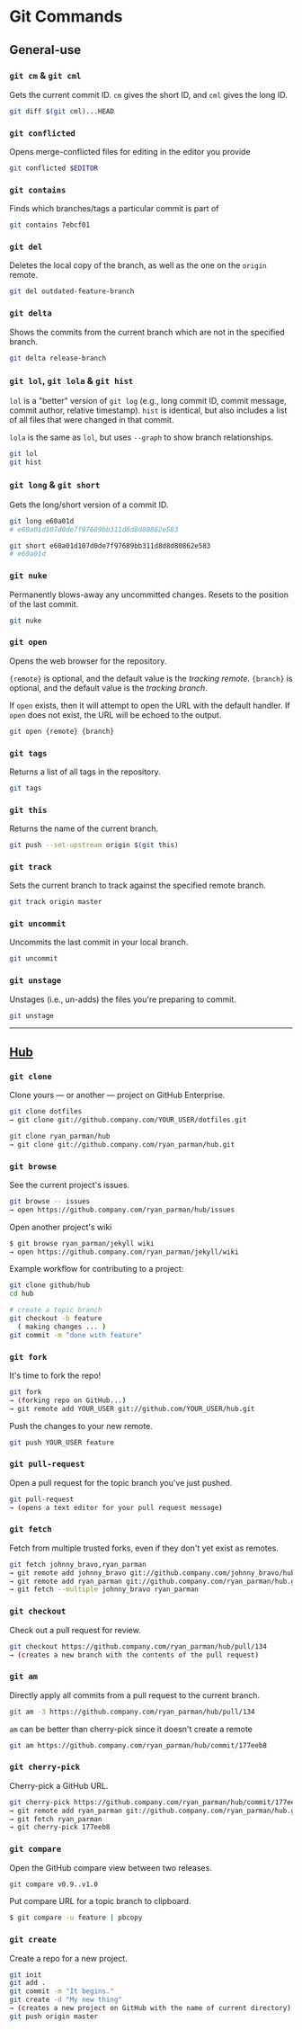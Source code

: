 # Git Commands

## General-use

### `git cm` & `git cml`
Gets the current commit ID. `cm` gives the short ID, and `cml` gives the long ID.

```bash
git diff $(git cml)...HEAD
```

### `git conflicted`
Opens merge-conflicted files for editing in the editor you provide

```bash
git conflicted $EDITOR
```

### `git contains`
Finds which branches/tags a particular commit is part of

```bash
git contains 7ebcf01
```

### `git del`
Deletes the local copy of the branch, as well as the one on the `origin` remote.

```bash
git del outdated-feature-branch
```

### `git delta`
Shows the commits from the current branch which are not in the specified branch.

```bash
git delta release-branch
```

### `git lol`, `git lola` & `git hist`
`lol` is a "better" version of `git log` (e.g., long commit ID, commit message, commit author, relative timestamp). `hist` is identical, but also includes a list of all files that were changed in that commit.

`lola` is the same as `lol`, but uses `--graph` to show branch relationships.

```bash
git lol
git hist
```

### `git long` & `git short`
Gets the long/short version of a commit ID.

```bash
git long e60a01d
# e60a01d107d0de7f97689bb311d8d8d80862e583

git short e60a01d107d0de7f97689bb311d8d8d80862e583
# e60a01d
```

### `git nuke`
Permanently blows-away any uncommitted changes. Resets to the position of the last commit.

```bash
git nuke
```

### `git open`
Opens the web browser for the repository.

`{remote}` is optional, and the default value is the _tracking remote_. `{branch}` is optional, and the default value is the _tracking branch_.

If `open` exists, then it will attempt to open the URL with the default handler. If `open` does not exist, the URL will be echoed to the output.

```bash
git open {remote} {branch}
```

### `git tags`
Returns a list of all tags in the repository.

```bash
git tags
```

### `git this`
Returns the name of the current branch.

```bash
git push --set-upstream origin $(git this)
```

### `git track`
Sets the current branch to track against the specified remote branch.

```bash
git track origin master
```

### `git uncommit`
Uncommits the last commit in your local branch.

```bash
git uncommit
```

### `git unstage`
Unstages (i.e., un-adds) the files you're preparing to commit.

```bash
git unstage
```

----

## [Hub](http://hub.github.com)

### `git clone`
Clone yours — or another — project on GitHub Enterprise.

```bash
git clone dotfiles
→ git clone git://github.company.com/YOUR_USER/dotfiles.git

git clone ryan_parman/hub
→ git clone git://github.company.com/ryan_parman/hub.git
```

### `git browse`
See the current project's issues.

```bash
git browse -- issues
→ open https://github.company.com/ryan_parman/hub/issues
```

Open another project's wiki

```bash
$ git browse ryan_parman/jekyll wiki
→ open https://github.company.com/ryan_parman/jekyll/wiki
```

Example workflow for contributing to a project:

```bash
git clone github/hub
cd hub

# create a topic branch
git checkout -b feature
  ( making changes ... )
git commit -m "done with feature"
```

### `git fork`
It's time to fork the repo!

```bash
git fork
→ (forking repo on GitHub...)
→ git remote add YOUR_USER git://github.com/YOUR_USER/hub.git
```

Push the changes to your new remote.

```bash
git push YOUR_USER feature
```

### `git pull-request`
Open a pull request for the topic branch you've just pushed.

```bash
git pull-request
→ (opens a text editor for your pull request message)
```

### `git fetch`
Fetch from multiple trusted forks, even if they don't yet exist as remotes.

```bash
git fetch johnny_bravo,ryan_parman
→ git remote add johnny_bravo git://github.company.com/johnny_bravo/hub.git
→ git remote add ryan_parman git://github.company.com/ryan_parman/hub.git
→ git fetch --multiple johnny_bravo ryan_parman
```

### `git checkout`
Check out a pull request for review.

```bash
git checkout https://github.company.com/ryan_parman/hub/pull/134
→ (creates a new branch with the contents of the pull request)
```

### `git am`
Directly apply all commits from a pull request to the current branch.

```bash
git am -3 https://github.company.com/ryan_parman/hub/pull/134
```

`am` can be better than cherry-pick since it doesn't create a remote

```bash
git am https://github.company.com/ryan_parman/hub/commit/177eeb8
```

### `git cherry-pick`
Cherry-pick a GitHub URL.

```bash
git cherry-pick https://github.company.com/ryan_parman/hub/commit/177eeb8
→ git remote add ryan_parman git://github.company.com/ryan_parman/hub.git
→ git fetch ryan_parman
→ git cherry-pick 177eeb8
```

### `git compare`
Open the GitHub compare view between two releases.

```bash
git compare v0.9..v1.0
```

Put compare URL for a topic branch to clipboard.

```bash
$ git compare -u feature | pbcopy
```

### `git create`
Create a repo for a new project.

```bash
git init
git add .
git commit -m "It begins."
git create -d "My new thing"
→ (creates a new project on GitHub with the name of current directory)
git push origin master
```
